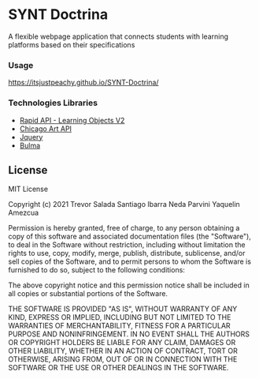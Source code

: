 # SYNT Doctrina

A flexible webpage application that connects students with learning platforms based on their specifications

### Usage
https://itsjustpeachy.github.io/SYNT-Doctrina/
### Technologies Libraries
 - [Rapid API - Learning Objects V2](https://rapidapi.com/inokufu-search-api/api/learning-objects-v2/details)
 - [Chicago Art API](https://api.artic.edu/docs/#quick-start)
 - [Jquery](https://jquery.com/)
 - [Bulma](https://bulma.io/documentation/)

## License

MIT License

Copyright (c) 2021 Trevor Salada Santiago Ibarra Neda Parvini Yaquelin Amezcua

Permission is hereby granted, free of charge, to any person obtaining a copy
of this software and associated documentation files (the "Software"), to deal
in the Software without restriction, including without limitation the rights
to use, copy, modify, merge, publish, distribute, sublicense, and/or sell
copies of the Software, and to permit persons to whom the Software is
furnished to do so, subject to the following conditions:

The above copyright notice and this permission notice shall be included in all
copies or substantial portions of the Software.

THE SOFTWARE IS PROVIDED "AS IS", WITHOUT WARRANTY OF ANY KIND, EXPRESS OR
IMPLIED, INCLUDING BUT NOT LIMITED TO THE WARRANTIES OF MERCHANTABILITY,
FITNESS FOR A PARTICULAR PURPOSE AND NONINFRINGEMENT. IN NO EVENT SHALL THE
AUTHORS OR COPYRIGHT HOLDERS BE LIABLE FOR ANY CLAIM, DAMAGES OR OTHER
LIABILITY, WHETHER IN AN ACTION OF CONTRACT, TORT OR OTHERWISE, ARISING FROM,
OUT OF OR IN CONNECTION WITH THE SOFTWARE OR THE USE OR OTHER DEALINGS IN THE
SOFTWARE.
